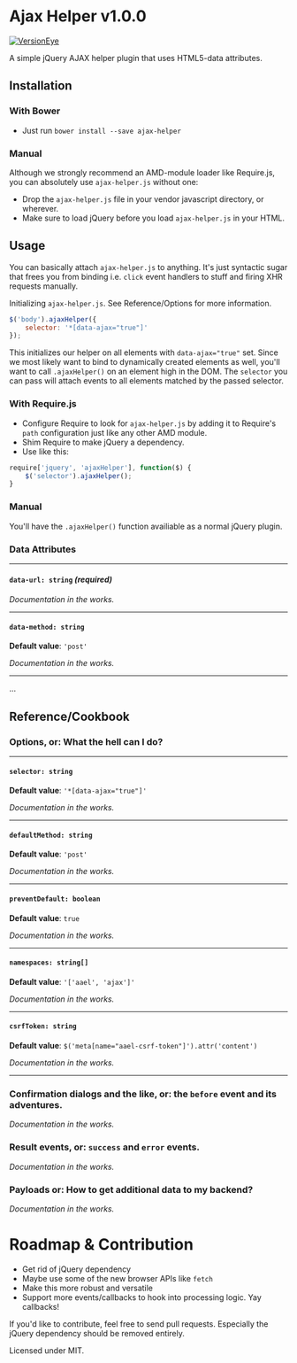 # Ajax Helper v1.0.0

[![VersionEye](https://www.versioneye.com/user/projects/550d67aca80b5f498900010c/badge.svg?style=flat)](https://www.versioneye.com/user/projects/550d67aca80b5f498900010c)

A simple jQuery AJAX helper plugin that uses HTML5-data attributes.

## Installation

### With Bower

* Just run `bower install --save ajax-helper`

### Manual

Although we strongly recommend an AMD-module loader like Require.js, you can absolutely use `ajax-helper.js` without one:

* Drop the `ajax-helper.js` file in your vendor javascript directory, or wherever.
* Make sure to load jQuery before you load `ajax-helper.js` in your HTML.

## Usage

You can basically attach `ajax-helper.js` to anything. It's just syntactic sugar that frees you from binding i.e. `click` event handlers to stuff and firing XHR requests manually.

Initializing `ajax-helper.js`. See Reference/Options for more information.

```javascript
$('body').ajaxHelper({
    selector: '*[data-ajax="true"]'
});
```

This initializes our helper on all elements with `data-ajax="true"` set. Since we most likely want to bind to dynamically created elements as well, you'll want to call `.ajaxHelper()` on an element high in the DOM. The `selector` you can pass will attach events to all elements matched by the passed selector.

### With Require.js

* Configure Require to look for `ajax-helper.js` by adding it to Require's `path` configuration just like any other AMD module.
* Shim Require to make jQuery a dependency.
* Use like this:

```javascript
require['jquery', 'ajaxHelper'], function($) {
    $('selector').ajaxHelper();
}
```

### Manual

You'll have the `.ajaxHelper()` function availiable as a normal jQuery plugin.

### Data Attributes

---

#### `data-url: string` *(required)*

*Documentation in the works.*

---

#### `data-method: string`

**Default value**: `'post'`

*Documentation in the works.*

---

...

## Reference/Cookbook

### Options, or: What the hell can I do?

---

#### `selector: string`

**Default value**: `'*[data-ajax="true"]'`

*Documentation in the works.*

---

#### `defaultMethod: string`

**Default value**: `'post'`

*Documentation in the works.*

---

#### `preventDefault: boolean`

**Default value**: `true`

*Documentation in the works.*

---

#### `namespaces: string[]`

**Default value**: `'['aael', 'ajax']'`

*Documentation in the works.*

---

#### `csrfToken: string`

**Default value**: `$('meta[name="aael-csrf-token"]').attr('content')`

*Documentation in the works.*

---

### Confirmation dialogs and the like, or: the `before` event and its adventures.

*Documentation in the works.*

### Result events, or: `success` and `error` events.

*Documentation in the works.*

### Payloads or: How to get additional data to my backend?

*Documentation in the works.*

# Roadmap & Contribution

* Get rid of jQuery dependency
* Maybe use some of the new browser APIs like `fetch`
* Make this more robust and versatile
* Support more events/callbacks to hook into processing logic. Yay callbacks!

If you'd like to contribute, feel free to send pull requests. Especially the jQuery dependency should be removed entirely.

Licensed under MIT.
